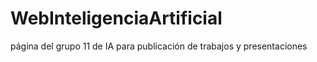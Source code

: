 # WebInteligenciaArtificial
página del grupo 11 de IA para publicación de trabajos y presentaciones
